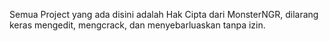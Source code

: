 Semua Project yang ada disini adalah Hak Cipta dari MonsterNGR, dilarang keras mengedit, mengcrack, dan menyebarluaskan tanpa izin.
